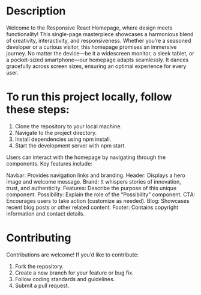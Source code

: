 # Description
Welcome to the Responsive React Homepage, where design meets functionality! This single-page masterpiece showcases a harmonious blend of creativity, interactivity, and responsiveness. Whether you’re a seasoned developer or a curious visitor, this homepage promises an immersive journey.
No matter the device—be it a widescreen monitor, a sleek tablet, or a pocket-sized smartphone—our homepage adapts seamlessly. It dances gracefully across screen sizes, ensuring an optimal experience for every user.

# To run this project locally, follow these steps:
1.	Clone the repository to your local machine.
2.	Navigate to the project directory.
3.	Install dependencies using npm install.
4.	Start the development server with npm start.

Users can interact with the homepage by navigating through the components. Key features include:

Navbar: Provides navigation links and branding.
Header: Displays a hero image and welcome message.
Brand: It whispers stories of innovation, trust, and authenticity.
Features: Describe the purpose of this unique component.
Possibility: Explain the role of the “Possibility” component.
CTA: Encourages users to take action (customize as needed).
Blog: Showcases recent blog posts or other related content.
Footer: Contains copyright information and contact details.

# Contributing
Contributions are welcome! If you’d like to contribute:
1.	Fork the repository.
2.	Create a new branch for your feature or bug fix.
3.	Follow coding standards and guidelines.
4.	Submit a pull request.
